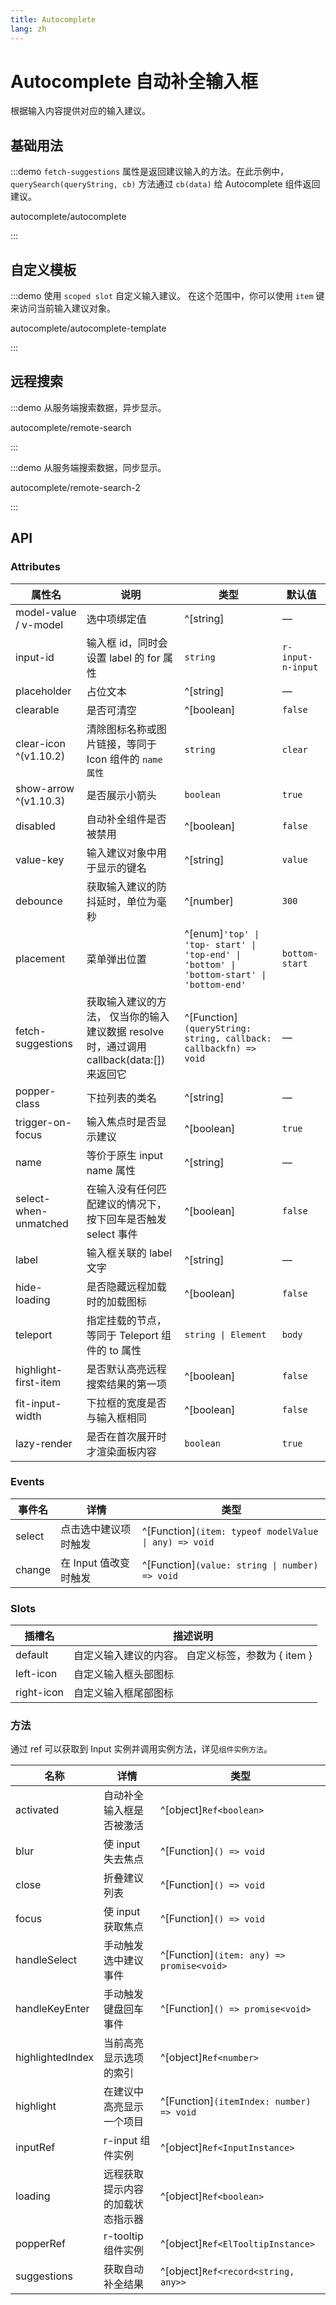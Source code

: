 ```yaml
---
title: Autocomplete
lang: zh
---
```


# Autocomplete 自动补全输入框

根据输入内容提供对应的输入建议。

## 基础用法

:::demo `fetch-suggestions` 属性是返回建议输入的方法。在此示例中， `querySearch(queryString, cb)` 方法通过 `cb(data)` 给 Autocomplete 组件返回建议。

autocomplete/autocomplete

:::

## 自定义模板

:::demo 使用 `scoped slot` 自定义输入建议。 在这个范围中，你可以使用 `item` 键来访问当前输入建议对象。

autocomplete/autocomplete-template

:::

## 远程搜索

:::demo 从服务端搜索数据，异步显示。

autocomplete/remote-search

:::

:::demo 从服务端搜索数据，同步显示。

autocomplete/remote-search-2

:::

## API

### Attributes

| 属性名 | 说明 | 类型 | 默认值 |
| --- | --- | --- | --- |
| model-value / v-model | 选中项绑定值 | ^[string] | — |
| input-id | 输入框 id，同时会设置 label 的 for 属性 | `string` | `r-input-n-input` |
| placeholder | 占位文本 | ^[string] | — |
| clearable | 是否可清空 | ^[boolean] | `false` |
| clear-icon ^(v1.10.2) | 清除图标名称或图片链接，等同于 Icon 组件的 `name 属性` | `string` | `clear` |
| show-arrow ^(v1.10.3) | 是否展示小箭头 | `boolean` | `true` |
| disabled | 自动补全组件是否被禁用 | ^[boolean] | `false` |
| value-key | 输入建议对象中用于显示的键名 | ^[string] | `value` |
| debounce | 获取输入建议的防抖延时，单位为毫秒 | ^[number] | `300` |
| placement | 菜单弹出位置 | ^[enum]`'top' \| 'top- start' \| 'top-end' \| 'bottom' \| 'bottom-start' \| 'bottom-end'` | `bottom-start` |
| fetch-suggestions | 获取输入建议的方法， 仅当你的输入建议数据 resolve 时，通过调用 callback(data:[]) 来返回它 | ^[Function]`(queryString: string, callback: callbackfn) => void` | — |
| popper-class | 下拉列表的类名 | ^[string] | — |
| trigger-on-focus | 输入焦点时是否显示建议 | ^[boolean] | `true` |
| name | 等价于原生 input name 属性 | ^[string] | — |
| select-when-unmatched | 在输入没有任何匹配建议的情况下，按下回车是否触发 select 事件 | ^[boolean] | `false` |
| label | 输入框关联的 label 文字 | ^[string] | — |
| hide-loading | 是否隐藏远程加载时的加载图标 | ^[boolean] | `false` |
| teleport | 指定挂载的节点，等同于 Teleport 组件的 to 属性 | `string \| Element` | `body` |
| highlight-first-item | 是否默认高亮远程搜索结果的第一项 | ^[boolean] | `false` |
| fit-input-width | 下拉框的宽度是否与输入框相同 | ^[boolean] | `false` |
| lazy-render | 是否在首次展开时才渲染面板内容 | `boolean` | `true` |

### Events

| 事件名 | 详情 | 类型 |
| --- | --- | --- |
| select | 点击选中建议项时触发 | ^[Function]`(item: typeof modelValue \| any) => void` |
| change | 在 Input 值改变时触发 | ^[Function]`(value: string \| number) => void` |

### Slots

| 插槽名     | 描述说明                                           |
| ---------- | -------------------------------------------------- |
| default    | 自定义输入建议的内容。 自定义标签，参数为 { item } |
| left-icon  | 自定义输入框头部图标                               |
| right-icon | 自定义输入框尾部图标                               |

### 方法

通过 ref 可以获取到 Input 实例并调用实例方法，详见`组件实例方法`。

| 名称 | 详情 | 类型 |
| --- | --- | --- |
| activated | 自动补全输入框是否被激活 | ^[object]`Ref<boolean>` |
| blur | 使 input 失去焦点 | ^[Function]`() => void` |
| close | 折叠建议列表 | ^[Function]`() => void` |
| focus | 使 input 获取焦点 | ^[Function]`() => void` |
| handleSelect | 手动触发选中建议事件 | ^[Function]`(item: any) => promise<void>` |
| handleKeyEnter | 手动触发键盘回车事件 | ^[Function]`() => promise<void>` |
| highlightedIndex | 当前高亮显示选项的索引 | ^[object]`Ref<number>` |
| highlight | 在建议中高亮显示一个项目 | ^[Function]`(itemIndex: number) => void` |
| inputRef | r-input 组件实例 | ^[object]`Ref<InputInstance>` |
| loading | 远程获取提示内容的加载状态指示器 | ^[object]`Ref<boolean>` |
| popperRef | r-tooltip 组件实例 | ^[object]`Ref<ElTooltipInstance>` |
| suggestions | 获取自动补全结果 | ^[object]`Ref<record<string, any>>` |
